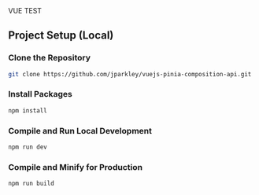 <DIV>
VUE TEST
</DIV>

## Project Setup (Local)

### Clone the Repository

```sh
git clone https://github.com/jparkley/vuejs-pinia-composition-api.git
```

### Install Packages

```sh
npm install
```

### Compile and Run Local Development

```sh
npm run dev
```

### Compile and Minify for Production

```sh
npm run build
```
